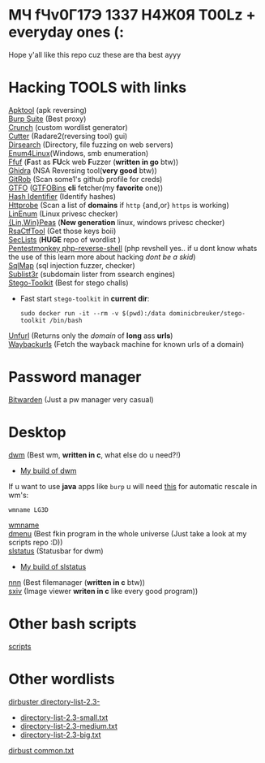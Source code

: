 # MЧ fЧv0Г17Э 1337 H4Ж0Я T00Lz + everyday ones (:

Hope y'all like this repo cuz these are tha best ayyy

# Hacking TOOLS with links
[Apktool](https://github.com/iBotPeaches/Apktool) (apk reversing)  
[Burp Suite](https://portswigger.net/burp/communitydownload) (Best proxy)  
[Crunch](https://github.com/crunchsec/crunch) (custom wordlist generator)  
[Cutter](https://github.com/radareorg/cutter) (Radare2(reversing tool) gui)  
[Dirsearch](https://github.com/maurosoria/dirsearch) (Directory, file fuzzing on web servers)  
[Enum4Linux](https://github.com/portcullislabs/enum4linux)(Windows, smb enumeration)  
[Ffuf](https://github.com/ffuf/ffuf) (**F**ast as **FU**ck web **F**uzzer (**written in go** btw))  
[Ghidra](https://ghidra-sre.org/) (NSA Reversing tool(**very good** btw))  
[GitRob](https://github.com/michenriksen/gitrob) (Scan some1's github profile for creds)  
[GTFO](https://github.com/mzfr/gtfo) ([GTFOBins](https://gtfobins.github.io/) **cli** fetcher(my **favorite** one))  
[Hash Identifier](https://github.com/psypanda/hashID) (Identify hashes)  
[Httprobe](https://github.com/tomnomnom/httprobe) (Scan a list of **domains** if `http` {and,or} `https` is working)  
[LinEnum](https://github.com/rebootuser/LinEnum) (Linux privesc checker)  
[{Lin,Win}Peas](https://github.com/carlospolop/privilege-escalation-awesome-scripts-suite) (**New generation** linux, windows privesc checker)  
[RsaCtfTool](https://github.com/Ganapati/RsaCtfTool) (Get those keys boii)  
[SecLists](https://github.com/danielmiessler/SecLists) (**HUGE** repo of wordlist )  
[Pentestmonkey php-reverse-shell](https://github.com/pentestmonkey/php-reverse-shell) (php revshell yes.. if u dont know whats the use of this learn more about hacking *dont be a skid*)  
[SqlMap](https://github.com/sqlmapproject/sqlmap) (sql injection fuzzer, checker)  
[Sublist3r](https://github.com/aboul3la/Sublist3r) (subdomain lister from ssearch engines)  
[Stego-Toolkit](https://github.com/DominicBreuker/stego-toolkit) (Best for stego challs)
- Fast start `stego-toolkit` in **current dir**:
  ```
  sudo docker run -it --rm -v $(pwd):/data dominicbreuker/stego-toolkit /bin/bash
  ```

[Unfurl](https://github.com/tomnomnom/unfurl) (Returns only the *domain* of **long** ass **urls**)  
[Waybackurls](https://github.com/tomnomnom/waybackurls) (Fetch the wayback machine for known urls of a domain)

# Password manager
[Bitwarden](https://bitwarden.com/) (Just a pw manager very casual)


# Desktop
[dwm](https://dwm.suckless.org/) (Best wm, **written in c**, what else do u need?!)
- [My build of dwm](https://github.com/matesz44/dwm)

If u want to use **java** apps like `burp` u will need [this](https://superuser.com/questions/400766/netbeans-java-shows-empty-window-in-tiling-window-manager-awesome-wm) for automatic rescale in wm's: 
```
wmname LG3D
```

[wmname](https://tools.suckless.org/x/wmname/)  
[dmenu](https://tools.suckless.org/dmenu/)  (Best fkin program in the whole universe (Just take a look at my scripts repo :D))  
[slstatus](https://tools.suckless.org/slstatus/) (Statusbar for dwm)
- [My build of slstatus](https://github.com/matesz44/slstatus)  

[nnn](https://github.com/jarun/nnn) (Best filemanager (**written in c** btw))  
[sxiv](https://github.com/muennich/sxiv)  (Image viewer **writen in c** like every good program))


# Other bash scripts
[scripts](https://github.com/matesz44/scripts)  

# Other wordlists

[dirbuster directory-list-2.3-](https://github.com/daviddias/node-dirbuster/tree/master/lists)  
- [directory-list-2.3-small.txt](wordlists/directory-list-2.3-small.txt)
- [directory-list-2.3-medium.txt](wordlists/directory-list-2.3-medium.txt)
- [directory-list-2.3-big.txt](wordlists/directory-list-2.3-big.txt)  

[dirbust common.txt](wordlists/common.txt)

